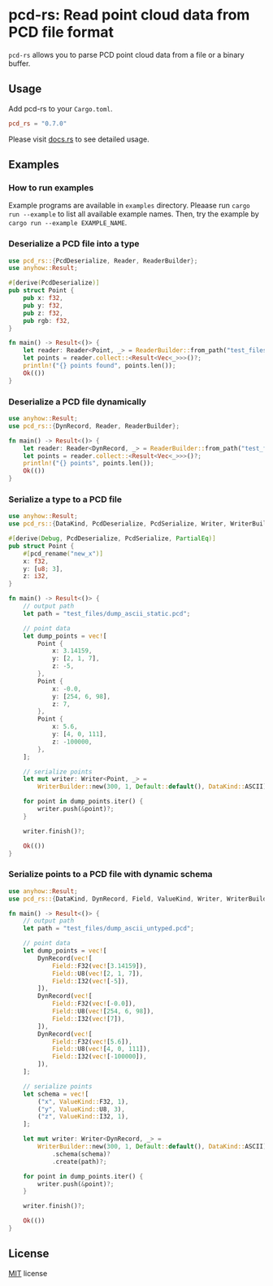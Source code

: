 # pcd-rs: Read point cloud data from **PCD** file format

`pcd-rs` allows you to parse PCD point cloud data from a file or a binary buffer.

## Usage

Add pcd-rs to your `Cargo.toml`.

```toml
pcd_rs = "0.7.0"
```

Please visit [docs.rs](https://docs.rs/pcd-rs/) to see detailed usage.

## Examples

### How to run examples

Example programs are available in `examples` directory.
Pleaase run `cargo run --example` to list all available example names.
Then, try the example by `cargo run --example EXAMPLE_NAME`.


### Deserialize a PCD file into a type

```rust
use pcd_rs::{PcdDeserialize, Reader, ReaderBuilder};
use anyhow::Result;

#[derive(PcdDeserialize)]
pub struct Point {
    pub x: f32,
    pub y: f32,
    pub z: f32,
    pub rgb: f32,
}

fn main() -> Result<()> {
    let reader: Reader<Point, _> = ReaderBuilder::from_path("test_files/ascii.pcd")?;
    let points = reader.collect::<Result<Vec<_>>>()?;
    println!("{} points found", points.len());
    Ok(())
}
```

### Deserialize a PCD file dynamically

```rust
use anyhow::Result;
use pcd_rs::{DynRecord, Reader, ReaderBuilder};

fn main() -> Result<()> {
    let reader: Reader<DynRecord, _> = ReaderBuilder::from_path("test_files/binary.pcd")?;
    let points = reader.collect::<Result<Vec<_>>>()?;
    println!("{} points", points.len());
    Ok(())
}
```

### Serialize a type to a PCD file

```rust
use anyhow::Result;
use pcd_rs::{DataKind, PcdDeserialize, PcdSerialize, Writer, WriterBuilder};

#[derive(Debug, PcdDeserialize, PcdSerialize, PartialEq)]
pub struct Point {
    #[pcd_rename("new_x")]
    x: f32,
    y: [u8; 3],
    z: i32,
}

fn main() -> Result<()> {
    // output path
    let path = "test_files/dump_ascii_static.pcd";

    // point data
    let dump_points = vec![
        Point {
            x: 3.14159,
            y: [2, 1, 7],
            z: -5,
        },
        Point {
            x: -0.0,
            y: [254, 6, 98],
            z: 7,
        },
        Point {
            x: 5.6,
            y: [4, 0, 111],
            z: -100000,
        },
    ];

    // serialize points
    let mut writer: Writer<Point, _> =
        WriterBuilder::new(300, 1, Default::default(), DataKind::ASCII)?.create(path)?;

    for point in dump_points.iter() {
        writer.push(&point)?;
    }

    writer.finish()?;

    Ok(())
}
```

### Serialize points to a PCD file with dynamic schema

```rust
use anyhow::Result;
use pcd_rs::{DataKind, DynRecord, Field, ValueKind, Writer, WriterBuilder};

fn main() -> Result<()> {
    // output path
    let path = "test_files/dump_ascii_untyped.pcd";

    // point data
    let dump_points = vec![
        DynRecord(vec![
            Field::F32(vec![3.14159]),
            Field::U8(vec![2, 1, 7]),
            Field::I32(vec![-5]),
        ]),
        DynRecord(vec![
            Field::F32(vec![-0.0]),
            Field::U8(vec![254, 6, 98]),
            Field::I32(vec![7]),
        ]),
        DynRecord(vec![
            Field::F32(vec![5.6]),
            Field::U8(vec![4, 0, 111]),
            Field::I32(vec![-100000]),
        ]),
    ];

    // serialize points
    let schema = vec![
        ("x", ValueKind::F32, 1),
        ("y", ValueKind::U8, 3),
        ("z", ValueKind::I32, 1),
    ];

    let mut writer: Writer<DynRecord, _> =
        WriterBuilder::new(300, 1, Default::default(), DataKind::ASCII)?
            .schema(schema)?
            .create(path)?;

    for point in dump_points.iter() {
        writer.push(&point)?;
    }

    writer.finish()?;

    Ok(())
}
```

## License

[MIT](LICENSE) license
